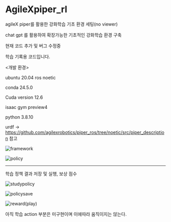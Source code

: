 # AgileXpiper_rl
agileX piper를 활용한 강화학습 기초 환경 세팅(no viewer)

chat gpt 를 활용하여 확장가능한 기초적인 강화학습 환경 구축

현재 코드 추가 및 버그 수정중

학습 기록용 코드입니다.

<개발 환경>

ubuntu 20.04 ros noetic

conda 24.5.0

Cuda version 12.6

isaac gym preview4

python 3.8.10

urdf -> https://github.com/agilexrobotics/piper_ros/tree/noetic/src/piper_description 참고

<Framework>
  
![framework](https://github.com/user-attachments/assets/02022e95-2a92-4112-816e-1b007736a9d8)

<Policy>
  
![policy](https://github.com/user-attachments/assets/8616f610-8b98-475e-940d-0391ea975e86)

---------------------------------------------------------------------------------------------------------------------------------------------------------

학습 정책 결과 저장 및 실행, 보상 점수

![studypolicy](https://github.com/user-attachments/assets/bbfee059-92fd-47f7-a9a7-f5ae8fbe9989)

![policysave](https://github.com/user-attachments/assets/2559d4c2-25ba-4515-80a5-f613853279c5)

![reward(play)](https://github.com/user-attachments/assets/7c9c022b-3118-4afe-acd1-b68fdb52cc9d)

아직 학습 action 부분은 미구현이며 이에따라 움직이지는 않는다.
